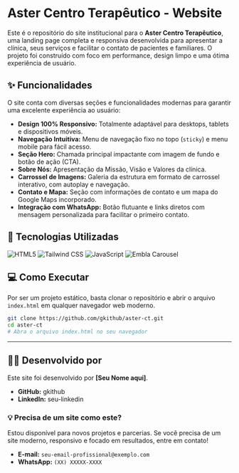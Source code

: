 # Aster Centro Terapêutico - Website

Este é o repositório do site institucional para o **Aster Centro Terapêutico**, uma landing page completa e responsiva desenvolvida para apresentar a clínica, seus serviços e facilitar o contato de pacientes e familiares. O projeto foi construído com foco em performance, design limpo e uma ótima experiência de usuário.

## ✨ Funcionalidades

O site conta com diversas seções e funcionalidades modernas para garantir uma excelente experiência ao usuário:

-   **Design 100% Responsivo:** Totalmente adaptável para desktops, tablets e dispositivos móveis.
-   **Navegação Intuitiva:** Menu de navegação fixo no topo (`sticky`) e menu mobile para fácil acesso.
-   **Seção Hero:** Chamada principal impactante com imagem de fundo e botão de ação (CTA).
-   **Sobre Nós:** Apresentação da Missão, Visão e Valores da clínica.
-   **Carrossel de Imagens:** Galeria da estrutura em formato de carrossel interativo, com autoplay e navegação.
-   **Contato e Mapa:** Seção com informações de contato e um mapa do Google Maps incorporado.
-   **Integração com WhatsApp:** Botão flutuante e links diretos com mensagem personalizada para facilitar o primeiro contato.

## 🚀 Tecnologias Utilizadas

<p align="left">
  <img src="https://img.shields.io/badge/HTML5-E34F26?style=for-the-badge&logo=html5&logoColor=white" alt="HTML5"/>
  <img src="https://img.shields.io/badge/Tailwind_CSS-38B2AC?style=for-the-badge&logo=tailwind-css&logoColor=white" alt="Tailwind CSS"/>
  <img src="https://img.shields.io/badge/JavaScript-F7DF1E?style=for-the-badge&logo=javascript&logoColor=black" alt="JavaScript"/>
  <img src="https://img.shields.io/badge/Embla_Carousel-Framework_Agnostic-orange?style=for-the-badge" alt="Embla Carousel"/>
</p>

## 💻 Como Executar

Por ser um projeto estático, basta clonar o repositório e abrir o arquivo `index.html` em qualquer navegador web moderno.

```bash
git clone https://github.com/gkithub/aster-ct.git
cd aster-ct
# Abra o arquivo index.html no seu navegador
```

---

## 👨‍💻 Desenvolvido por

Este site foi desenvolvido por **[Seu Nome aqui]**.

-   **GitHub:** gkithub
-   **LinkedIn:** seu-linkedin

### 💡 Precisa de um site como este?

Estou disponível para novos projetos e parcerias. Se você precisa de um site moderno, responsivo e focado em resultados, entre em contato!

-   **E-mail:** `seu-email-profissional@exemplo.com`
-   **WhatsApp:** `(XX) XXXXX-XXXX`